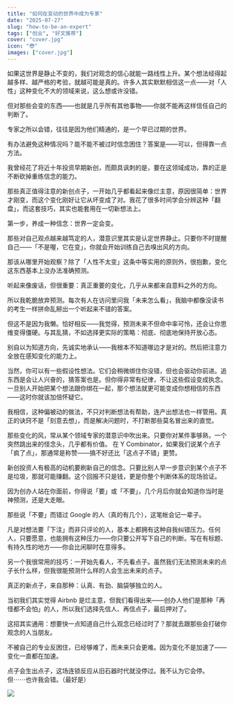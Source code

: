 ```yaml
---
title: "如何在变动的世界中成为专家"
date: "2025-07-27"
slug: "how-to-be-an-expert"
tags: ["创业", "好文推荐"]
cover: "cover.jpg"
icon: "😎"
images: ["cover.jpg"]
---
```

如果这世界是静止不变的，我们对观念的信心就能一路线性上升。某个想法经得起越多样、越严格的考验，就越可能是真的。许多人其实默默相信这一点——对「人性」这种变化不大的领域来说，这么想或许没错。



但对那些会变的东西——也就是几乎所有其他事物——你就不能再这样信任自己的判断了。



专家之所以会错，往往是因为他们精通的，是一个早已过期的世界。



有办法避免这种情况吗？能不能不被过时信念困住？答案是——可以，但得靠一点方法。



我曾经花了将近十年投资早期新创，而颇具讽刺的是，要在这领域成功，靠的正是不断砍掉重练信念的能力。



那些真正值得注意的新创点子，一开始几乎都看起来像烂主意，原因很简单：世界才刚变，而这个变化刚好让它从坏变成了对。我花了很多时间学会分辨这种「翻盘」，而这套技巧，其实也能套用在一切新想法上。



第一步，养成一种信念：世界一定会变。



那些对自己观点越来越笃定的人，潜意识里其实是认定世界静止。只要你不时提醒自己——「不是喔，它在变」，你就会开始训练自己去嗅出风的方向。



那该从哪里开始观察？除了「人性不太变」这条中等实用的原则外，很抱歉，变化这东西基本上没办法准确预测。



听起来像废话，但很重要：真正重要的变化，几乎从来都来自意料之外的方向。



所以我乾脆放弃预测。每次有人在访问里问我「未来怎么看」，我脑中都像没读书的考生一样拼命乱掰出一个听起来不错的答案。



但这不是因为我懒。恰好相反——我觉得，预测未来不但命中率可怜，还会让你思维变得僵硬。与其乱猜，不如选择更实际的策略：彻底、彻底地保持开放心态。



别自以为知道方向，先诚实地承认——我根本不知道哪边才是对的。然后把注意力全放在感知变化的能力上。



当然，你可以有一些假设性想法。它们会稍微绑住你没错，但也会驱动你前进。追东西是会让人兴奋的，猜答案也是。但你得非常有纪律，不让这些假设变成执念。
一旦别人开始把某个想法跟你绑在一起，那个想法就更可能变成你想相信的东西——这时你就该加倍怀疑它。



我相信，这种偏被动的做法，不只对判断想法有帮助，连产出想法也一样管用。真正的诀窍不是「刻意去想」，而是解决问题时，不打断那些莫名冒出来的直觉。



那些变化的风，常从某个领域专家的潜意识中吹出来。只要你对某件事够熟，一个突然跳出来的怪念头，几乎都有价值。
在 Y Combinator，如果我们说某个点子「疯了点」，那通常是称赞——搞不好还比「这点子不错」更赞。



新创投资人有极高的动机要刷新自己的信念。只要比别人早一步意识到某个点子不是垃圾，那就可能赚翻。这个回报不只是钱，更是你整个判断体系的现场验证。



因为创办人站在你面前，你得说「要」或「不要」，几个月后你就会知道你当时是神预测，还是大走眼。



那些说「不要」而错过 Google 的人（真的有几个），这笔帐会记一辈子。



凡是对想法要「下注」而非只评论的人，基本上都拥有这种自我纠错压力。任何人，只要愿意，也能拥有这种压力——你只要公开写下自己的判断。写在有标题、有持久性的地方——你会比闲聊时在意得多。



另一个我很常用的技巧：一开始先看人，不先看点子。虽然我们无法预测未来的点子长什么样，但我很能预测什么样的人会生出未来的点子。



真正的新点子，来自那种：认真、有劲、脑袋够独立的人。



当初我们其实觉得 Airbnb 是烂主意，但我们看得出来——创办人他们是那种「再怪都不会怕」的人，所以我们选择先信人、再信点子，最后押对了。



这招其实通用：想要快一点知道自己什么观念已经过时了？那就去跟那些会打破你观念的人当朋友。



不被自己的专业反困住，已经够难了，而未来只会更难。因为变化不是加速了——变化一直都在加速。



点子会生出点子，这场连锁反应从旧石器时代就没停过。我不认为它会停。
但⋯⋯也许我会错。（最好是）




![](https://prod-files-secure.s3.us-west-2.amazonaws.com/112d0858-5090-4d34-a606-b75eb8d65fd2/46476355-9cf3-4e99-9b7a-3531bc426380/1000202064.png?X-Amz-Algorithm=AWS4-HMAC-SHA256&X-Amz-Content-Sha256=UNSIGNED-PAYLOAD&X-Amz-Credential=ASIAZI2LB466VLUWNKOE%2F20250805%2Fus-west-2%2Fs3%2Faws4_request&X-Amz-Date=20250805T041731Z&X-Amz-Expires=3600&X-Amz-Security-Token=IQoJb3JpZ2luX2VjEBwaCXVzLXdlc3QtMiJIMEYCIQCkczYS3NY%2BzqmdcxTepq%2BCWnPhEfz3pxnxvfktfUMAdwIhAL7jkvIA5ULjBfMw1WRElPTYQQiD0YADEu7vYpvSd9G%2FKv8DCFUQABoMNjM3NDIzMTgzODA1Igy9IZSX04hri7prxNkq3AOIdJJQFr9Lb3qJemqtkl6gJiCFAQdK5LGMXbcgfIFlD9OV8FNq%2FvmC1xNn0ZRqtPjptRl6HWs9%2B8Gfl%2BTvrpMTEZGWPrXJDw2dt%2FTV1rBiaaV8C8JXVh%2FuOPhyKyWrAH1%2F3JVr6fg%2Bl98cPhchQoeI08aGGrgR1tR0%2FcPjQBAycKvkgPkViNGsRT1QdnJVmsuOKWCEvDAzngisEWsdM4WtBKsjkg5gTr4qBHcdGdad6Ujf6o%2FDNQsgG211K0LzqHE27HIEn994uuVtHlokLEGcGNJ5GOz7sJIKSKXCVIARRDWR%2BIC%2B%2Fx5BsMSUc0U0JQfifImxfB4m%2FNCFsKWQ7bwZ%2BYMwGvVV0g%2BOC%2FmQ0C%2FULY8WCFjx2%2BI%2Fk3K4lcuWboPaKNgnP6rQYIlHkK1Kr4nzQ7yLygZZrBweOFCFASXY5bv0YQo4GcNygNMJmFk4ohOg68YE35iWEg9gFnxdaDN3KhL9%2FSjJZsKchiZKnATr%2F82NswwkLsmz%2F0Vl6Jln%2FeiTvN0qbENqc6yuG%2Byh46MnHDpLmqI23y7we6tiye%2BW6ZvoRHaTiPOC9PoJEDjvcDa7Im6Z4NbKtczfYOiuZUiZVHVt9%2FgT7VeRHfxxXtwG%2BUy%2F5LW0Hq4HWvOrRzDn8sXEBjqkAdLGTG9pGItOlferCLnAiqMTFX5CBnclOe7bF%2B8wiP1Tuq5%2FcXC9khgUAkBFwh%2B55MkNPMtG58qn4uoYds0zcLE7Zji3oQglYkAEyhtwPQvfl1G3VNX2o1DzBbB%2BeBGlU0SfNtZGMjGkf6Sb1wLjBz9y3eemhn7i8duGKhqsmVs8tExjIvXgDk5fSCjuWk8KwXoLVBj2e3Hf8RITZrfjsxfvnn1C&X-Amz-Signature=a6780d97d8d52b882b56c1b85b397b117f84be7e8c2192154333eaa3787d3740&X-Amz-SignedHeaders=host&x-amz-checksum-mode=ENABLED&x-id=GetObject)

